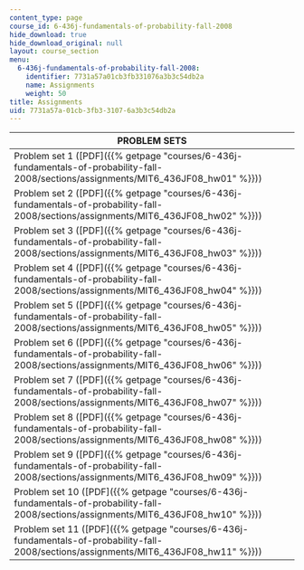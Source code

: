 ```yaml
---
content_type: page
course_id: 6-436j-fundamentals-of-probability-fall-2008
hide_download: true
hide_download_original: null
layout: course_section
menu:
  6-436j-fundamentals-of-probability-fall-2008:
    identifier: 7731a57a01cb3fb331076a3b3c54db2a
    name: Assignments
    weight: 50
title: Assignments
uid: 7731a57a-01cb-3fb3-3107-6a3b3c54db2a
---
```


| PROBLEM SETS |
| --- |
| Problem set 1 ([PDF]({{% getpage "courses/6-436j-fundamentals-of-probability-fall-2008/sections/assignments/MIT6_436JF08_hw01" %}})) |
| Problem set 2 ([PDF]({{% getpage "courses/6-436j-fundamentals-of-probability-fall-2008/sections/assignments/MIT6_436JF08_hw02" %}})) |
| Problem set 3 ([PDF]({{% getpage "courses/6-436j-fundamentals-of-probability-fall-2008/sections/assignments/MIT6_436JF08_hw03" %}})) |
| Problem set 4 ([PDF]({{% getpage "courses/6-436j-fundamentals-of-probability-fall-2008/sections/assignments/MIT6_436JF08_hw04" %}})) |
| Problem set 5 ([PDF]({{% getpage "courses/6-436j-fundamentals-of-probability-fall-2008/sections/assignments/MIT6_436JF08_hw05" %}})) |
| Problem set 6 ([PDF]({{% getpage "courses/6-436j-fundamentals-of-probability-fall-2008/sections/assignments/MIT6_436JF08_hw06" %}})) |
| Problem set 7 ([PDF]({{% getpage "courses/6-436j-fundamentals-of-probability-fall-2008/sections/assignments/MIT6_436JF08_hw07" %}})) |
| Problem set 8 ([PDF]({{% getpage "courses/6-436j-fundamentals-of-probability-fall-2008/sections/assignments/MIT6_436JF08_hw08" %}})) |
| Problem set 9 ([PDF]({{% getpage "courses/6-436j-fundamentals-of-probability-fall-2008/sections/assignments/MIT6_436JF08_hw09" %}})) |
| Problem set 10 ([PDF]({{% getpage "courses/6-436j-fundamentals-of-probability-fall-2008/sections/assignments/MIT6_436JF08_hw10" %}})) |
| Problem set 11 ([PDF]({{% getpage "courses/6-436j-fundamentals-of-probability-fall-2008/sections/assignments/MIT6_436JF08_hw11" %}}))